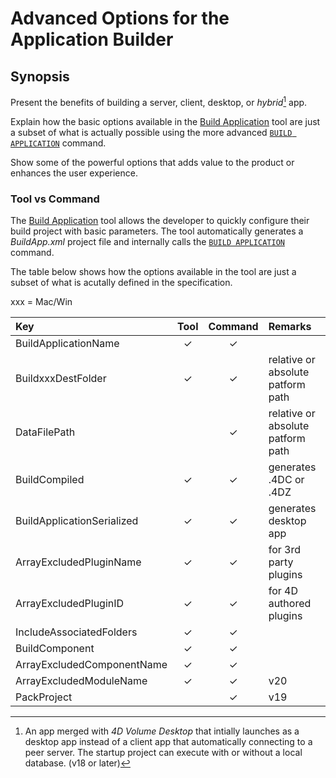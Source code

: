 # Advanced Options for the Application Builder

## Synopsis 

Present the benefits of building a server, client, desktop, or *hybrid*[^hybrid] app.

Explain how the basic options available in the [Build Application](https://developer.4d.com/docs/Desktop/building/) tool are just a subset of what is actually possible using the more advanced [`BUILD APPLICATION`](https://doc.4d.com/4Dv19/4D/19.5/BUILD-APPLICATION.301-6137056.en.html) command.

Show some of the powerful options that adds value to the product or enhances the user experience.

### Tool vs Command

The [Build Application](https://developer.4d.com/docs/Desktop/building/) tool allows the developer to quickly configure their build project with basic parameters. The tool automatically generates a *BuildApp.xml* project file and internally calls the [`BUILD APPLICATION`](https://doc.4d.com/4Dv19/4D/19.5/BUILD-APPLICATION.301-6137056.en.html) command.

The table below shows how the options available in the tool are just a subset of what is acutally defined in the specification.

xxx = Mac/Win

| Key | Tool | Command | Remarks |
|:---|:----:|:-------:|:-------|
|BuildApplicationName|✓|✓||
|BuildxxxDestFolder|✓|✓|relative or absolute patform path|
|DataFilePath||✓|relative or absolute patform path|
|BuildCompiled|✓|✓|generates .4DC or .4DZ|
|BuildApplicationSerialized|✓|✓|generates desktop app|
|ArrayExcludedPluginName|✓|✓|for 3rd party plugins|
|ArrayExcludedPluginID|✓|✓|for 4D authored plugins|
|IncludeAssociatedFolders|✓|✓||
|BuildComponent|✓|✓||
|ArrayExcludedComponentName|✓|✓||
|ArrayExcludedModuleName|✓|✓|v20|
|PackProject||✓|v19|




[^hybrid]: An app merged with *4D Volume Desktop* that intially launches as a desktop app instead of a client app that automatically connecting to a peer server. The startup project can execute with or without a local database. (v18 or later)
